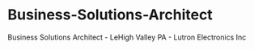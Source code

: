 # Business-Solutions-Architect
Business Solutions Architect - LeHigh Valley PA - Lutron Electronics Inc
